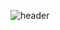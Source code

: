 ![header](https://capsule-render.vercel.app/api?type=waving&color=0:5BCEFA,100:F5A9B8&height=230&section=header&text=Pwyll&animation=fadeIn&fontSize=90&fontColor=FFFFFF)
<!--
**Pwyll38/Pwyll38** is a ✨ _special_ ✨ repository because its `README.md` (this file) appears on your GitHub profile.

Here are some ideas to get you started:

- 🔭 I’m currently working on ...
- 🌱 I’m currently learning ...
- 👯 I’m looking to collaborate on ...
- 🤔 I’m looking for help with ...
- 💬 Ask me about ...
- 📫 How to reach me: ...
- 😄 Pronouns: ...
- ⚡ Fun fact: ...
-->
